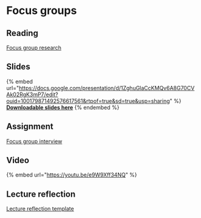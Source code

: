 # Focus groups

## Reading

[Focus group research](https://drive.google.com/open?id=1IbIBv-Z_gS98ZBrnBF2OIWn8gyHBLVmY\&usp=drive_fs)

## Slides

{% embed url="https://docs.google.com/presentation/d/1ZghuGlaCcKMQv6A8G70CVAk02RgK3mP7/edit?ouid=100179871492576617561&rtpof=true&sd=true&usp=sharing" %}
[**Downloadable slides here**](https://docs.google.com/presentation/d/1ZghuGlaCcKMQv6A8G70CVAk02RgK3mP7/edit?usp=sharing\&ouid=100179871492576617561\&rtpof=true\&sd=true)
{% endembed %}

## Assignment

[Focus group interview](https://docs.google.com/document/d/1VDKcJgV7qUDvVKiYwH_NnvYuf4Lu9qVo/edit?usp=sharing\&ouid=100179871492576617561\&rtpof=true\&sd=true)

## Video

{% embed url="https://youtu.be/e9W9Xff34NQ" %}

## Lecture reflection

[Lecture reflection template](https://docs.google.com/document/d/1qEyF-MZ482JtGnsEYaRyHsLLdaBS9tQI?rtpof=true\&usp=drive_fs)
